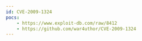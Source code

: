 ```yaml
---
id: CVE-2009-1324
pocs: 
    - https://www.exploit-db.com/raw/8412
    - https://github.com/war4uthor/CVE-2009-1324  
---
```

